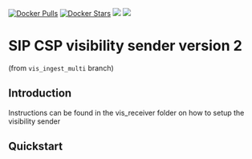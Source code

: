 [![Docker Pulls](https://img.shields.io/docker/pulls/skasip/csp_vis_sender_02.svg)](https://hub.docker.com/r/skasip/csp_vis_sender_02/)
[![Docker Stars](https://img.shields.io/docker/stars/skasip/csp_vis_sender_02.svg)](https://hub.docker.com/r/skasip/csp_vis_sender_02/)
[![](https://images.microbadger.com/badges/version/skasip/csp_vis_sender_01.svg)](https://microbadger.com/images/skasip/csp_vis_sender_01 "Get your own version badge on microbadger.com")
[![](https://images.microbadger.com/badges/image/skasip/csp_vis_sender_01.svg)](https://microbadger.com/images/skasip/csp_vis_sender_01 "Get your own image badge on microbadger.com")

# SIP CSP visibility sender version 2

(from `vis_ingest_multi` branch)

## Introduction

Instructions can be found in the vis_receiver folder on how to setup the 
visibility sender


## Quickstart

```bash

```
